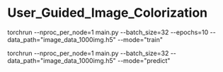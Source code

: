 # User_Guided_Image_Colorization

torchrun --nproc_per_node=1 main.py --batch_size=32 --epochs=10 --data_path="image_data_1000img.h5" --mode="train"

torchrun --nproc_per_node=1 main.py --batch_size=32 --data_path="image_data_1000img.h5" --mode="predict"
